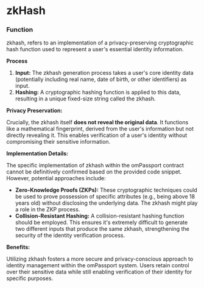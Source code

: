 # zkHash

### **Function**

zkhash, refers to an implementation of a privacy-preserving cryptographic hash function used to represent a user's essential identity information.

**Process**

1. **Input:** The zkhash generation process takes a user's core identity data (potentially including real name, date of birth, or other identifiers) as input.
2. **Hashing:** A cryptographic hashing function is applied to this data, resulting in a unique fixed-size string called the zkhash.

**Privacy Preservation:**

Crucially, the zkhash itself **does not reveal the original data**. It functions like a mathematical fingerprint, derived from the user's information but not directly revealing it. This enables verification of a user's identity without compromising their sensitive information.

**Implementation Details:**

The specific implementation of zkhash within the omPassport contract cannot be definitively confirmed based on the provided code snippet. However, potential approaches include:

* **Zero-Knowledge Proofs (ZKPs):** These cryptographic techniques could be used to prove possession of specific attributes (e.g., being above 18 years old) without disclosing the underlying data. The zkhash might play a role in the ZKP process.
* **Collision-Resistant Hashing:** A collision-resistant hashing function should be employed. This ensures it's extremely difficult to generate two different inputs that produce the same zkhash, strengthening the security of the identity verification process.

**Benefits:**

Utilizing zkhash fosters a more secure and privacy-conscious approach to identity management within the omPassport system. Users retain control over their sensitive data while still enabling verification of their identity for specific purposes.
